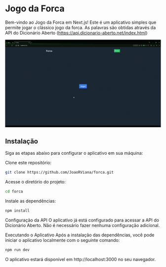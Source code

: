 # Jogo da Forca
Bem-vindo ao Jogo da Forca em Next.js! Este é um aplicativo simples que permite jogar o clássico jogo da forca. As palavras são obtidas através da API do Dicionário Aberto (https://api.dicionario-aberto.net/index.html)

<img src='./public/app.gif'>

## Instalação
Siga as etapas abaixo para configurar o aplicativo em sua máquina:

Clone este repositório:

```bash
git clone https://github.com/JoaoRViana/forca.git
```
Acesse o diretório do projeto:

```bash
cd forca
```
Instale as dependências:

```bash
npm install
```
Configuração da API
O aplicativo já está configurado para acessar a API do Dicionário Aberto. Não é necessário fazer nenhuma configuração adicional.

Executando o Aplicativo
Após a instalação das dependências, você pode iniciar o aplicativo localmente com o seguinte comando:

```bash
npm run dev
```
O aplicativo estará disponível em http://localhost:3000 no seu navegador.
